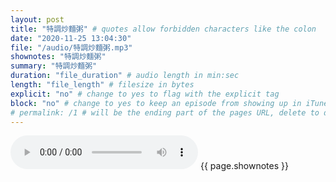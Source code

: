 ```yaml
---
layout: post
title: "特調炒麵粥" # quotes allow forbidden characters like the colon
date: "2020-11-25 13:04:30"
file: "/audio/特調炒麵粥.mp3"
shownotes: "特調炒麵粥"
summary: "特調炒麵粥"
duration: "file_duration" # audio length in min:sec
length: "file_length" # filesize in bytes
explicit: "no" # change to yes to flag with the explicit tag
block: "no" # change to yes to keep an episode from showing up in iTunes
# permalink: /1 # will be the ending part of the pages URL, delete to default to the title
---
```


<audio controls>
<source src="{{site.url}}{{site.baseurl}}{{ page.file }}" type="audio/x-mp3">
Your browser does not support the audio element.
</audio>
{{ page.shownotes }}
